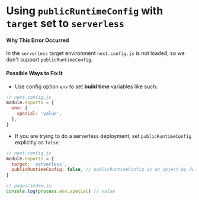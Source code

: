 # Using `publicRuntimeConfig` with `target` set to `serverless`

#### Why This Error Occurred

In the `serverless` target environment `next.config.js` is not loaded, so we don't support `publicRuntimeConfig`.

#### Possible Ways to Fix It

- Use config option `env` to set **build time** variables like such:

```js
// next.config.js
module.exports = {
  env: {
    special: 'value',
  },
}
```

- If you are trying to do a serverless deployment, set `publicRuntimeConfig` explicitly as `false`:

```js
// next.config.js
module.exports = {
  target: 'serverless',
  publicRuntimeConfig: false, // publicRuntimeConfig is an object by default so it passes a boolean check, so needs to be set as false.
}
```

```js
// pages/index.js
console.log(process.env.special) // value
```
